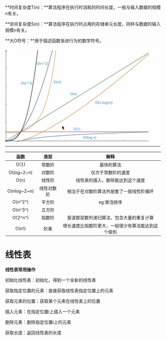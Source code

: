 **时间复杂度T(n)：**算法程序在执行时消耗的时间长度，一般与输入数据的规模n有关。

**空间复杂度S(n)：**算法程序在执行时占用的存储单元长度，同样与数据的输入规模n有关。



**大O符号：**用于描述函数渐进行为的数学符号。

<img src="./assets/image-20240319150040373.png" alt="image-20240319150040373" style="zoom:50%;" />

|    函数     |    类型    |                        解释                        |
| :---------: | :--------: | :------------------------------------------------: |
|    O(1)     |   常数阶   |                     最快的算法                     |
| O(log~2~n)  |   对数阶   |                 仅次于常数阶的速度                 |
|    O(n)     |   线性阶   |          线性表的插入，删除能达到这个速度          |
| O(nlog~2~n) | 线性对数阶 |      相当于在对数阶算法外层套了一层线性阶循环      |
|   O(n^2^)   |   平方阶   |                    eg:冒泡排序                     |
|   O(n^3^)   |   立方阶   |                                                    |
|   O(2^n^)   |   指数阶   |      斐波那契数列递归算法，包含大量的重复计算      |
|    O(n!)    |    阶乘    | 增长速度比指数阶更大，一般很少有算法能达到这个级别 |





# 线性表



**线性表常用操作**

初始化线性表：初始化，得到一个全新的线性表

获取指定位置的元素：直接获取线性表指定位置上的元素

获取元素的位置：获取某个元素在线性表上的位置

插入元素：在指定位置i上插入一个元素

删除元素：删除指定位置i上的元素

获取长度：返回线性表的长度

